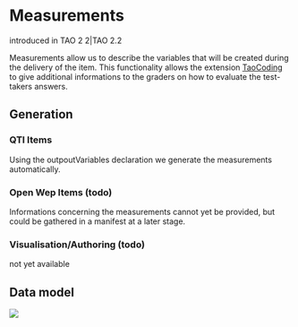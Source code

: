 <!--
created_at: '2012-06-15 10:40:44'
updated_at: '2012-06-15 14:30:47'
authors:
    - 'Joel Bout'
tags: {  }
-->

Measurements
============

introduced in TAO 2 2|TAO 2.2

Measurements allow us to describe the variables that will be created during the delivery of the item. This functionality allows the extension [TaoCoding](framework-extensions/taocoding.md) to give additional informations to the graders on how to evaluate the test-takers answers.

Generation
----------

### QTI Items

Using the outpoutVariables declaration we generate the measurements automatically.

### Open Wep Items (todo)

Informations concerning the measurements cannot yet be provided, but could be gathered in a manifest at a later stage.

### Visualisation/Authoring (todo)

not yet available

Data model
----------

![](http://forge.taotesting.com/attachments/1710/taoItemMeasurements.png)


